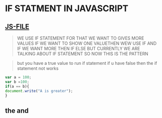 # IF STATMENT IN JAVASCRIPT
[JS-FILE](../js/12-If-statement-in-javascript.js)
---

>WE USE IF STATEMENT FOR THAT WE WANT TO GIVES MORE VALUES IF WE WANT TO SHOW ONE VALUETHEN WEW USE IF AND IF WE WANT MORE THEN IF ELSE BUT CURRENTLY WE ARE TALKING ABOUT IF STATEMENT SO NOW THIS IS THE PATTERN

>but you have a true value to run if statement if u have false then the if statement not works

```javascript
var a = 100;
var b =100;
if(a == b){
document.write("A is greater");
}

```
## the and

